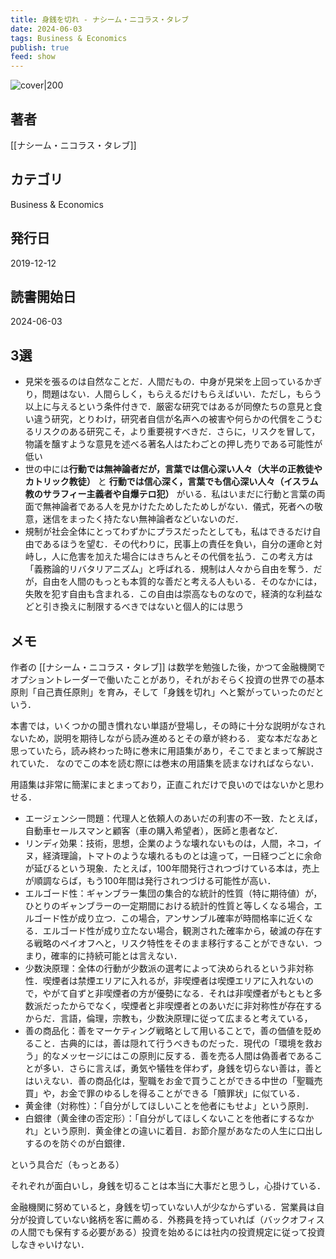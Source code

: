 ```yaml
---
title: 身銭を切れ - ナシーム・ニコラス・タレブ
date: 2024-06-03
tags: Business & Economics
publish: true
feed: show
---
```

![cover|200](http://books.google.com/books/content?id=x4TCDwAAQBAJ&printsec=frontcover&img=1&zoom=1&edge=curl&source=gbs_api)
## 著者
[[ナシーム・ニコラス・タレブ]]
## カテゴリ
Business & Economics
## 発行日
2019-12-12
## 読書開始日
2024-06-03

## 3選
 - 見栄を張るのは自然なことだ．人間だもの．中身が見栄を上回っているかぎり，問題はない．人間らしく，もらえるだけもらえばいい．ただし，もらう以上に与えるという条件付きで．厳密な研究ではあるが同僚たちの意見と食い違う研究，とりわけ，研究者自信が名声への被害や何らかの代償をこうむるリスクのある研究こそ，より重要視すべきだ．さらに，リスクを冒して，物議を醸すような意見を述べる著名人はたわごとの押し売りである可能性が低い
 - 世の中には**行動では無神論者だが，言葉では信心深い人々（大半の正教徒やカトリック教徒）** と **行動では信心深く，言葉でも信心深い人々（イスラム教のサラフィー主義者や自爆テロ犯）** がいる．私はいまだに行動と言葉の両面で無神論者である人を見かけたためしたためしがない．儀式，死者への敬意，迷信をまったく持たない無神論者などいないのだ．
 - 規制が社会全体にとってわずかにプラスだったとしても，私はできるだけ自由であるほうを望む．その代わりに，民事上の責任を負い，自分の運命と対峙し，人に危害を加えた場合にはきちんとその代償を払う．この考え方は「義務論的リバタリアニズム」と呼ばれる．規制は人々から自由を奪う．だが，自由を人間のもっとも本質的な善だと考える人もいる．そのなかには，失敗を犯す自由も含まれる．この自由は崇高なものなので，経済的な利益などと引き換えに制限するべきではないと個人的には思う
## メモ

作者の [[ナシーム・ニコラス・タレブ]] は数学を勉強した後，かつて金融機関でオプショントレーダーで働いたことがあり，それがおそらく投資の世界での基本原則「自己責任原則」を育み，そして「身銭を切れ」へと繋がっていったのだという．

本書では，いくつかの聞き慣れない単語が登場し，その時に十分な説明がなされないため，説明を期待しながら読み進めるとその章が終わる．
変な本だなあと思っていたら，読み終わった時に巻末に用語集があり，そこでまとまって解説されていた．
なのでこの本を読む際には巻末の用語集を読まなければならない．

用語集は非常に簡潔にまとまっており，正直これだけで良いのではないかと思わせる．

 - エージェンシー問題：代理人と依頼人のあいだの利害の不一致．たとえば，自動車セールスマンと顧客（車の購入希望者），医師と患者など．
 - リンディ効果：技術，思想，企業のような壊れないものは，人間，ネコ，イヌ，経済理論，トマトのような壊れるものとは違って，一日経つごとに余命が延びるという現象．たとえば，100年間発行されつづけている本は，売上が順調ならば，もう100年間は発行されつづける可能性が高い．
 - エルゴード性：ギャンブラー集団の集合的な統計的性質（特に期待値）が，ひとりのギャンブラーの一定期間における統計的性質と等しくなる場合，エルゴード性が成り立つ．この場合，アンサンブル確率が時間格率に近くなる．エルゴード性が成り立たない場合，観測された確率から，破滅の存在する戦略のペイオフへと，リスク特性をそのまま移行することができない．つまり，確率的に持続可能とは言えない．
 - 少数決原理：全体の行動が少数派の選考によって決められるという非対称性．喫煙者は禁煙エリアに入れるが，非喫煙者は喫煙エリアに入れないので，やがて自ずと非喫煙者の方が優勢になる．それは非喫煙者がもともと多数派だったからでなく，喫煙者と非喫煙者とのあいだに非対称性が存在するからだ．言語，倫理，宗教も，少数決原理に従って広まると考えている，
 - 善の商品化：善をマーケティング戦略として用いることで，善の価値を貶めること．古典的には，善は隠れて行うべきものだった．現代の「環境を救おう」的なメッセージにはこの原則に反する．善を売る人間は偽善者であることが多い．さらに言えば，勇気や犠牲を伴わず，身銭を切らない善は，善とはいえない．善の商品化は，聖職をお金で買うことができる中世の「聖職売買」や，お金で罪のゆるしを得ることができる「贖罪状」に似ている．
 - 黄金律（対称性）：「自分がしてほしいことを他者にもせよ」という原則．
 - 白銀律（黄金律の否定形）：「自分がしてほしくないことを他者にするなかれ」という原則．黄金律との違いに着目．お節介屋があなたの人生に口出しするのを防ぐのが白銀律．

という具合だ（もっとある）

それぞれが面白いし，身銭を切ることは本当に大事だと思うし，心掛けている．

金融機関に努めていると，身銭を切っていない人が少なからずいる．営業員は自分が投資していない銘柄を客に薦める．外務員を持っていれば（バックオフィスの人間でも保有する必要がある）投資を始めるには社内の投資規定に従って投資しなきゃいけない．

